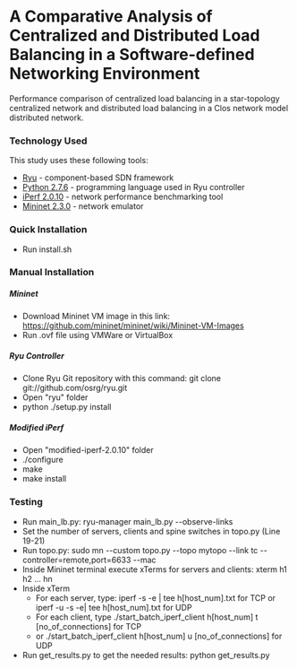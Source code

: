 # A Comparative Analysis of Centralized and Distributed Load Balancing in a Software-defined Networking Environment

Performance comparison of centralized load balancing in a star-topology centralized network and distributed load balancing in a Clos network model distributed network.

### Technology Used

This study uses these following tools:

* [Ryu] - component-based SDN framework
* [Python 2.7.6] - programming language used in Ryu controller
* [iPerf 2.0.10] - network performance benchmarking tool
* [Mininet 2.3.0] - network emulator

### Quick Installation

* Run install.sh

### Manual Installation

##### Mininet

* Download Mininet VM image in this link: https://github.com/mininet/mininet/wiki/Mininet-VM-Images
* Run .ovf file using VMWare or VirtualBox

##### Ryu Controller
* Clone Ryu Git repository with this command: git clone git://github.com/osrg/ryu.git
* Open "ryu" folder 
* python ./setup.py install 

##### Modified iPerf
* Open "modified-iperf-2.0.10" folder
* ./configure
* make
* make install

### Testing
* Run main_lb.py: ryu-manager main_lb.py --observe-links
* Set the number of servers, clients and spine switches in topo.py (Line 19-21)
* Run topo.py: sudo mn --custom topo.py --topo mytopo --link tc --controller=remote,port=6633 --mac
* Inside Mininet terminal execute xTerms for servers and clients: xterm h1 h2 ... hn
* Inside xTerm
    * For each server, type: iperf -s -e | tee h[host_num].txt for TCP or iperf -u -s -e| tee h[host_num].txt for UDP
    * For each client, type ./start_batch_iperf_client h[host_num] t [no_of_connections] for TCP
    * or ./start_batch_iperf_client h[host_num] u [no_of_connections] for UDP
* Run get_results.py to get the needed results: python get_results.py

[Ryu]: <https://osrg.github.io/ryu/>
[Python 2.7.6]: <https://www.python.org/download/releases/2.7.6/>
[iPerf 2.0.10]: <https://iperf.fr/iperf-download.php>
[Mininet 2.3.0]: <http://mininet.org/>

